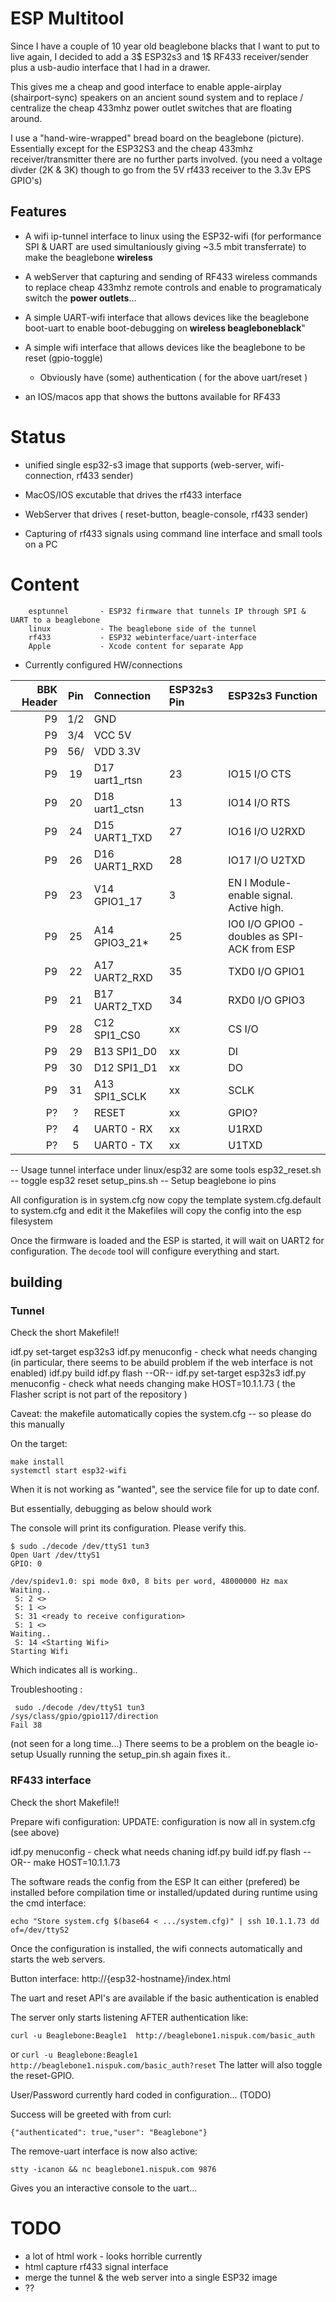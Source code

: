 # ESP Multitool

Since I have a couple of 10 year old beaglebone blacks that I want to put to live again, I decided to add a 3$ ESP32s3 and 1$ RF433 receiver/sender plus a usb-audio interface that I had in a drawer.

This gives me a cheap and good interface to enable apple-airplay (shairport-sync) speakers on an ancient sound system and to replace / centralize the cheap 433mhz power outlet switches that are floating around.

I use a "hand-wire-wrapped" bread board on the beaglebone (picture). Essentially except for the ESP32S3 and the cheap 433mhz receiver/transmitter there are no further parts involved. (you need a voltage divder (2K & 3K) though  to go from the 5V rf433 receiver to the 3.3v EPS GPIO's)

## Features

 - A wifi ip-tunnel interface to linux using the ESP32-wifi
   (for performance SPI & UART are used simultaniously giving ~3.5 mbit transferrate)
   to make the beaglebone **wireless**

 - A webServer that capturing and sending of RF433 wireless commands 
  to replace cheap 433mhz remote controls and enable to programaticaly switch the **power outlets**...

 - A simple UART-wifi interface that allows devices like the beaglebone boot-uart 
   to enable boot-debugging on **wireless beagleboneblack**"

 - A simple wifi interface that allows devices like the beaglebone to be reset (gpio-toggle)
     - Obviously have (some) authentication ( for the above uart/reset )

 - an IOS/macos app that shows the buttons available for RF433 


# Status
 - unified single esp32-s3 image that supports (web-server, wifi-connection, rf433 sender)
 - MacOS/IOS excutable that drives the rf433 interface
 - WebServer that drives ( reset-button, beagle-console, rf433 sender)

 - Capturing of rf433 signals using command line interface and small tools on a PC

# Content
        esptunnel       - ESP32 firmware that tunnels IP through SPI & UART to a beaglebone
        linux           - The beaglebone side of the tunnel
        rf433           - ESP32 webinterface/uart-interface
        Apple           - Xcode content for separate App


 - Currently configured HW/connections

      
 BBK Header| Pin| Connection| ESP32s3 Pin| ESP32s3 Function
--:|:-----:|:-----|:-----|:-----
P9 | 1/2|         GND
P9 | 3/4|         VCC 5V
P9 | 56/|         VDD 3.3V
P9 | 19| D17      uart1_rtsn|  23| IO15 I/O CTS
P9 | 20| D18      uart1_ctsn|  13| IO14 I/O RTS
P9 | 24| D15      UART1_TXD|   27| IO16 I/O U2RXD
P9 | 26| D16      UART1_RXD|   28| IO17 I/O U2TXD
P9 | 23| V14      GPIO1_17|    3| EN I Module-enable signal. Active high.
P9 | 25| A14      GPIO3_21*|   25| IO0 I/O GPIO0 - doubles as SPI-ACK from ESP
P9 | 22| A17      UART2_RXD|   35| TXD0 I/O GPIO1
P9 | 21| B17      UART2_TXD|   34| RXD0 I/O GPIO3
P9 | 28| C12     SPI1_CS0  |  xx | CS I/O
P9 | 29| B13     SPI1_D0   |  xx | DI
P9 | 30| D12     SPI1_D1   |  xx | DO
P9 | 31| A13     SPI1_SCLK |  xx | SCLK
P? |  ?|  RESET            |  xx | GPIO?
P? |  4|  UART0 - RX       |  xx | U1RXD
P? |  5|  UART0 - TX       |  xx | U1TXD



-- Usage tunnel interface
    under linux/esp32 are some tools
        esp32_reset.sh  -- toggle esp32 reset
        setup_pins.sh   -- Setup beaglebone io pins
    
All configuration is in system.cfg now
copy the template system.cfg.default to system.cfg and edit it
the Makefiles will copy the config into the esp filesystem

Once the firmware is loaded and the ESP is started, it will wait on UART2 for configuration.
The ```decode``` tool will configure everything and start.


## building 
### Tunnel

Check the short Makefile!!

idf.py  set-target esp32s3
idf.py menuconfig - check what needs changing (in particular, there seems to be abuild problem if the web interface is not enabled)
idf.py build
idf.py flash
--OR--
idf.py  set-target esp32s3
idf.py menuconfig - check what needs changing
make HOST=10.1.1.73  ( the Flasher script is not part of the repository )

Caveat:
  the makefile automatically copies the system.cfg -- so please do this manually

On the target:

```
make install
systemctl start esp32-wifi
```

When it is not working as "wanted", see the service file for up to date conf.

But essentially, debugging as below should work

The console will print its configuration. Please verify this.

```
$ sudo ./decode /dev/ttyS1 tun3
Open Uart /dev/ttyS1
GPIO: 0

/dev/spidev1.0: spi mode 0x0, 8 bits per word, 48000000 Hz max
Waiting..
 S: 2 <>
 S: 1 <>
 S: 31 <ready to receive configuration>
 S: 1 <>
Waiting..
 S: 14 <Starting Wifi>
Starting Wifi
```
Which indicates all is working..

Troubleshooting :
```
 sudo ./decode /dev/ttyS1 tun3
/sys/class/gpio/gpio117/direction
Fail 38
```
(not seen for a long time...)
There seems to be a problem on the beagle io-setup
Usually running the setup_pin.sh again fixes it..

### RF433 interface

Check the short Makefile!!

Prepare wifi configuration:
UPDATE: configuration is now all in system.cfg (see above)

idf.py menuconfig - check what needs chaning
idf.py build
idf.py flash
--OR--
make HOST=10.1.1.73

The software reads the config from the ESP
It can either (prefered) be installed before  compilation time or installed/updated during runtime using the cmd interface:
```
echo "Store system.cfg $(base64 < .../system.cfg)" | ssh 10.1.1.73 dd of=/dev/ttyS2
```

Once the configuration is installed, the wifi connects automatically and starts the web servers.


Button interface:  http://{esp32-hostname}/index.html

The uart and reset API's  are available if the basic authentication is enabled

The server only starts listening AFTER authentication like:

```curl -u Beaglebone:Beagle1  http://beaglebone1.nispuk.com/basic_auth```

or
```curl -u Beaglebone:Beagle1  http://beaglebone1.nispuk.com/basic_auth?reset```
The latter will also toggle the reset-GPIO.

User/Password currently hard coded in configuration... (TODO)

Success will be greeted with from curl:
```
{"authenticated": true,"user": "Beaglebone"}
```

The remove-uart interface is now also active:

```stty -icanon && nc beaglebone1.nispuk.com 9876 ```

Gives you an interactive console to the uart...

# TODO
  - a lot of html work - looks horrible currently
  - html capture rf433 signal interface
  - merge the tunnel & the web server into a single ESP32 image
  - ??


  




